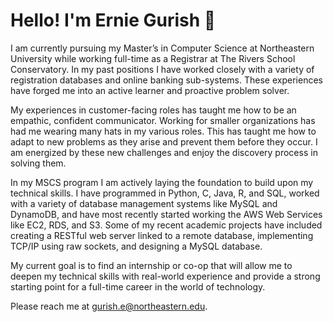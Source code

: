 # Hello! I'm Ernie Gurish 👋  

I am currently pursuing my Master’s in Computer Science at Northeastern University while working full-time as a Registrar at The Rivers School Conservatory. 
In my past positions I have worked closely with a variety of registration databases and online banking sub-systems. 
These experiences have forged me into an active learner and proactive problem solver. 

My experiences in customer-facing roles has taught me how to be an empathic, confident communicator. 
Working for smaller organizations has had me wearing many hats in my various roles. 
This has taught me how to adapt to new problems as they arise and prevent them before they occur. 
I am energized by these new challenges and enjoy the discovery process in solving them.

In my MSCS program I am actively laying the foundation to build upon my technical skills. 
I have programmed in Python, C, Java, R, and SQL, worked with a variety of database management systems like MySQL and DynamoDB, and have most recently started working the AWS Web Services like EC2, RDS, and S3. 
Some of my recent academic projects have included creating a RESTful web server linked to a remote database, implementing TCP/IP using raw sockets, and designing a MySQL database. 

My current goal is to find an internship or co-op that will allow me to deepen my technical skills with real-world experience and provide a strong starting point for a full-time career in the world of technology.

Please reach me at [gurish.e@northeastern.edu](mailto:gurish.e@northeastern.edu).
